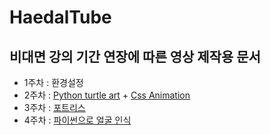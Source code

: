 # HaedalTube
## 비대면 강의 기간 연장에 따른 영상 제작용 문서
 + 1주차 : 환경설정
 + 2주차 : [Python turtle art](Docs/Python%20turtle%20art.md) + [Css Animation](Docs/Css%20Animation.md)
 + 3주차 : [포트리스](Docs/Fortress.md)
 + 4주차 : [파이썬으로 얼굴 인식](Docs/Face%20recognition.md)
 
 